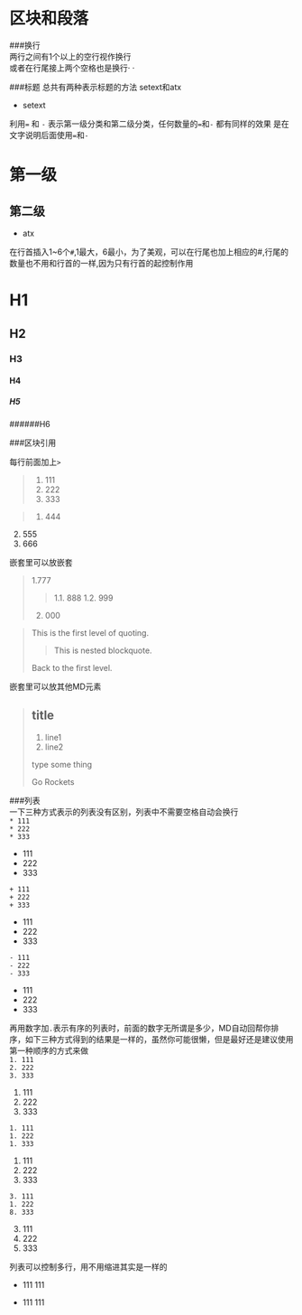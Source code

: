 区块和段落
==============
###换行  
两行之间有1个以上的空行视作换行  
或者在行尾接上两个空格也是换行·  ·  



###标题
总共有两种表示标题的方法 setext和atx

* setext

利用`=` 和 `-` 表示第一级分类和第二级分类，任何数量的`=`和`-` 都有同样的效果
是在文字说明后面使用`=`和`-`


第一级
=================
第二级
--------------

* atx

在行首插入1~6个`#`,1最大，6最小，为了美观，可以在行尾也加上相应的#,行尾的数量也不用和行首的一样,因为只有行首的起控制作用

# H1 #
## H2 ##
### H3 ###
#### H4 ####
##### H5
######H6

###区块引用

每行前面加上`>`
> 1. 111
> 2. 222
> 3. 333

> 1. 444
2. 555
3. 666

嵌套里可以放嵌套
> 1.777
>>  1.1. 888
>>  1.2. 999
> 2. 000


> This is the first level of quoting.
>
> > This is nested blockquote.
>
> Back to the first level.

嵌套里可以放其他MD元素
> ## title
>
> 1. line1
> 2. line2
>
> type some thing
>
> Go Rockets

###列表  
一下三种方式表示的列表没有区别，列表中不需要空格自动会换行  
`* 111`  
`* 222`  
`* 333`  

* 111
* 222
* 333

`+ 111`  
`+ 222`  
`+ 333`  

+ 111
+ 222
+ 333

`- 111`  
`- 222`  
`- 333`  

- 111
- 222
- 333

再用数字加`.`表示有序的列表时，前面的数字无所谓是多少，MD自动回帮你排序，如下三种方式得到的结果是一样的，虽然你可能很懒，但是最好还是建议使用第一种顺序的方式来做  
`1. 111`  
`2. 222`  
`3. 333`  

1. 111
2. 222
3. 333

`1. 111`  
`1. 222`  
`1. 333`  

1. 111
1. 222
1. 333

`3. 111`  
`1. 222`  
`8. 333`  

3. 111
1. 222
8. 333

列表可以控制多行，用不用缩进其实是一样的
*   111
    111

*   111
111


